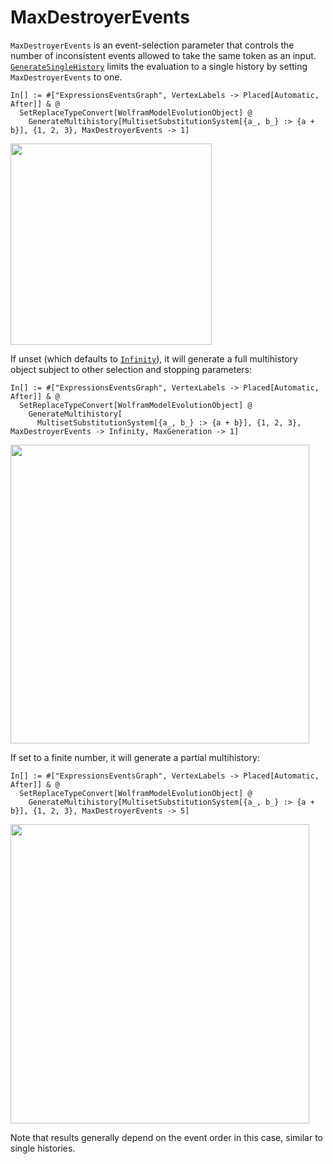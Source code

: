 # MaxDestroyerEvents

`MaxDestroyerEvents` is an event-selection parameter that controls the number of inconsistent events allowed to take the
same token as an input. [`GenerateSingleHistory`](GenerateSingleHistory.md) limits the evaluation to a single history by
setting `MaxDestroyerEvents` to one.

```wl
In[] := #["ExpressionsEventsGraph", VertexLabels -> Placed[Automatic, After]] & @
  SetReplaceTypeConvert[WolframModelEvolutionObject] @
    GenerateMultihistory[MultisetSubstitutionSystem[{a_, b_} :> {a + b}], {1, 2, 3}, MaxDestroyerEvents -> 1]
```

<img src="/Documentation/Images/MaxDestroyerEvents1.png" width="322.2">

If unset (which defaults to [`Infinity`](https://reference.wolfram.com/language/ref/Infinity.html)), it will generate a
full multihistory object subject to other selection and stopping parameters:

```wl
In[] := #["ExpressionsEventsGraph", VertexLabels -> Placed[Automatic, After]] & @
  SetReplaceTypeConvert[WolframModelEvolutionObject] @
    GenerateMultihistory[
      MultisetSubstitutionSystem[{a_, b_} :> {a + b}], {1, 2, 3}, MaxDestroyerEvents -> Infinity, MaxGeneration -> 1]
```

<img src="/Documentation/Images/MaxDestroyerEventsInfinity.png" width="478.2">

If set to a finite number, it will generate a partial multihistory:

```wl
In[] := #["ExpressionsEventsGraph", VertexLabels -> Placed[Automatic, After]] & @
  SetReplaceTypeConvert[WolframModelEvolutionObject] @
    GenerateMultihistory[MultisetSubstitutionSystem[{a_, b_} :> {a + b}], {1, 2, 3}, MaxDestroyerEvents -> 5]
```

<img src="/Documentation/Images/MaxDestroyerEvents5.png" width="478.2">

Note that results generally depend on the event order in this case, similar to single histories.
